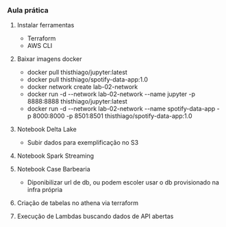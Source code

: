 ### Aula prática

1. Instalar ferramentas
    - Terraform 
    - AWS CLI

2. Baixar imagens docker
    - docker pull thisthiago/jupyter:latest
    - docker pull thisthiago/spotify-data-app:1.0
    - docker network create lab-02-network
    - docker run -d --network lab-02-network --name jupyter  -p 8888:8888 thisthiago/jupyter:latest
    - docker run -d --network lab-02-network --name spotify-data-app  -p 8000:8000 -p 8501:8501 thisthiago/spotify-data-app:1.0

3. Notebook Delta Lake
    - Subir dados para exemplificação no S3

4. Notebook Spark Streaming

5. Notebook Case Barbearia
    - Diponibilizar url de db, ou podem escoler usar o db provisionado na infra própria

6. Criação de tabelas no athena via terraform

7. Execução de Lambdas buscando dados de API abertas